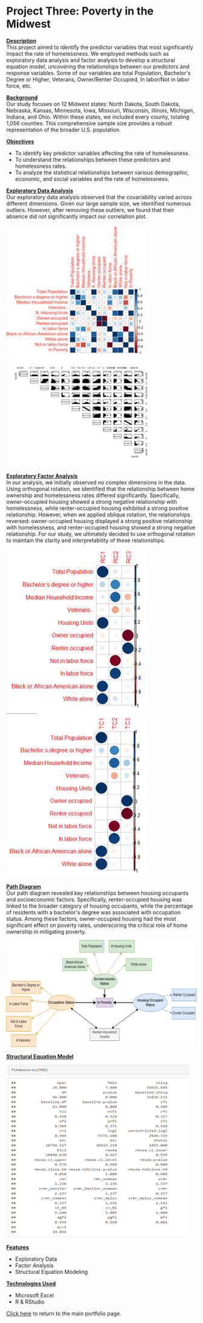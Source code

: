 # <b>Project Three: Poverty in the Midwest </b><br />

<ins><b>Description</ins></b><br />
This project aimed to identify the predictor variables that most significantly impact the rate of homelessness. We employed methods such as exploratory data analysis and factor analysis to develop a structural equation model, uncovering the relationships between our predictors and response variables. Some of our variables are total Population, Bachelor's Degree or Higher, Veterans, Owner/Renter Occupied, In labor/Not in labor force, etc. 

<ins><b>Background</ins></b><br />
Our study focuses on 12 Midwest states: North Dakota, South Dakota, Nebraska, Kansas, Minnesota, Iowa, Missouri, Wisconsin, Illinois, Michigan, Indiana, and Ohio. Within these states, we included every county, totaling 1,056 counties. This comprehensive sample size provides a robust representation of the broader U.S. population.

<ins><b>Objectives</ins></b><br />
- To identify key predictor variables affecting the rate of homelessness.
- To understand the relationships between these predictors and homelessness rates.
- To analyze the statistical relationships between various demographic, economic, and social variables and the rate of homelessness.

<ins><b>Exploratory Data Analysis</ins></b><br />
Our exploratory data analysis observed that the covariability varied across different dimensions. Given our large sample size, we identified numerous outliers. However, after removing these outliers, we found that their absence did not significantly impact our correlation plot.

![pic1](EDApic1)
![pic2](EDApic2)

<ins><b>Exploratory Factor Analysis</ins></b><br />
In our analysis, we initially observed no complex dimensions in the data. Using orthogonal rotation, we identified that the relationship between home ownership and homelessness rates differed significantly. Specifically, owner-occupied housing showed a strong negative relationship with homelessness, while renter-occupied housing exhibited a strong positive relationship. However, when we applied oblique rotation, the relationships reversed: owner-occupied housing displayed a strong positive relationship with homelessness, and renter-occupied housing showed a strong negative relationship. For our study, we ultimately decided to use orthogonal rotation to maintain the clarity and interpretability of these relationships.

![pic3](EFApic1)
![pic4](EFApic2)

<ins><b>Path Diagram</ins></b><br />
Our path diagram revealed key relationships between housing occupants and socioeconomic factors. Specifically, renter-occupied housing was linked to the broader category of housing occupants, while the percentage of residents with a bachelor's degree was associated with occupation status. Among these factors, owner-occupied housing had the most significant effect on poverty rates, underscoring the critical role of home ownership in mitigating poverty.

![pic5](SEMpic1)

<ins><b>Structural Equation Model</ins></b><br />

![pic6](SEMpic2)

<ins><b>Features</ins></b>
- Exploratory Data
- Factor Analysis 
- Structural Equation Modeling

<ins><b>Technologies Used</ins></b>

- Microsoft Excel
- R & RStudio

[Click here](https://github.com/Geremyycx/Signature-Work-Portfolio.git) to return to the main portfolio page.
